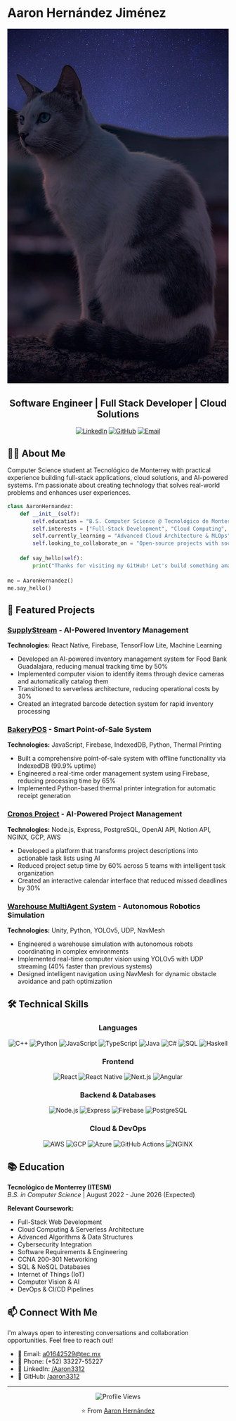 # Aaron Hernández Jiménez
<!-- Header Banner - you can replace this with a custom banner image -->
<div align="center">
  <img src="https://raw.githubusercontent.com/Aaron3312/aaron3312/main/IMG_20230214_210450.jpg" alt="Software Engineer | Full Stack Developer | Cloud Enthusiast" width="800">
  
  ## Software Engineer | Full Stack Developer | Cloud Solutions
  
  [![LinkedIn](https://img.shields.io/badge/LinkedIn-0077B5?style=for-the-badge&logo=linkedin&logoColor=white)](https://linkedin.com/in/Aaron3312)
  [![GitHub](https://img.shields.io/badge/GitHub-100000?style=for-the-badge&logo=github&logoColor=white)](https://github.com/aaron3312)
  [![Email](https://img.shields.io/badge/Email-D14836?style=for-the-badge&logo=gmail&logoColor=white)](mailto:a01642529@tec.mx)
</div>

## 👨‍💻 About Me

Computer Science student at Tecnológico de Monterrey with practical experience building full-stack applications, cloud solutions, and AI-powered systems. I'm passionate about creating technology that solves real-world problems and enhances user experiences.

```python
class AaronHernandez:
    def __init__(self):
        self.education = "B.S. Computer Science @ Tecnológico de Monterrey (2022-2026)"
        self.interests = ["Full-Stack Development", "Cloud Computing", "AI Integration", "DevOps"]
        self.currently_learning = "Advanced Cloud Architecture & MLOps"
        self.looking_to_collaborate_on = "Open-source projects with social impact"
    
    def say_hello(self):
        print("Thanks for visiting my GitHub! Let's build something amazing together.")

me = AaronHernandez()
me.say_hello()
```

## 🚀 Featured Projects

### [SupplyStream](https://github.com/your-link) - AI-Powered Inventory Management
<div align="center">
  <img src="https://raw.githubusercontent.com/Aaron3312/SupplyStreamR/22.jpg" alt="SupplyStream Screenshot" width="600" style="display: none;">
</div>

**Technologies:** React Native, Firebase, TensorFlow Lite, Machine Learning

- Developed an AI-powered inventory management system for Food Bank Guadalajara, reducing manual tracking time by 50%
- Implemented computer vision to identify items through device cameras and automatically catalog them
- Transitioned to serverless architecture, reducing operational costs by 30%
- Created an integrated barcode detection system for rapid inventory processing

### [BakeryPOS](https://github.com/your-link) - Smart Point-of-Sale System
**Technologies:** JavaScript, Firebase, IndexedDB, Python, Thermal Printing

- Built a comprehensive point-of-sale system with offline functionality via IndexedDB (99.9% uptime)
- Engineered a real-time order management system using Firebase, reducing processing time by 65%
- Implemented Python-based thermal printer integration for automatic receipt generation

### [Cronos Project](https://github.com/your-link) - AI-Powered Project Management
**Technologies:** Node.js, Express, PostgreSQL, OpenAI API, Notion API, NGINX, GCP, AWS

- Developed a platform that transforms project descriptions into actionable task lists using AI
- Reduced project setup time by 60% across 5 teams with intelligent task organization
- Created an interactive calendar interface that reduced missed deadlines by 30%

### [Warehouse MultiAgent System](https://github.com/your-link) - Autonomous Robotics Simulation
**Technologies:** Unity, Python, YOLOv5, UDP, NavMesh

- Engineered a warehouse simulation with autonomous robots coordinating in complex environments
- Implemented real-time computer vision using YOLOv5 with UDP streaming (40% faster than previous systems)
- Designed intelligent navigation using NavMesh for dynamic obstacle avoidance and path optimization

## 🛠️ Technical Skills

<div align="center">
  
  ### Languages
  ![C++](https://img.shields.io/badge/C++-00599C?style=for-the-badge&logo=cplusplus&logoColor=white)
  ![Python](https://img.shields.io/badge/Python-3776AB?style=for-the-badge&logo=python&logoColor=white)
  ![JavaScript](https://img.shields.io/badge/JavaScript-F7DF1E?style=for-the-badge&logo=javascript&logoColor=black)
  ![TypeScript](https://img.shields.io/badge/TypeScript-3178C6?style=for-the-badge&logo=typescript&logoColor=white)
  ![Java](https://img.shields.io/badge/Java-ED8B00?style=for-the-badge&logo=java&logoColor=white)
  ![C#](https://img.shields.io/badge/C%23-239120?style=for-the-badge&logo=csharp&logoColor=white)
  ![SQL](https://img.shields.io/badge/SQL-4479A1?style=for-the-badge&logo=postgresql&logoColor=white)
  ![Haskell](https://img.shields.io/badge/Haskell-5D4F85?style=for-the-badge&logo=haskell&logoColor=white)
  
  ### Frontend
  ![React](https://img.shields.io/badge/React-20232A?style=for-the-badge&logo=react&logoColor=61DAFB)
  ![React Native](https://img.shields.io/badge/React_Native-20232A?style=for-the-badge&logo=react&logoColor=61DAFB)
  ![Next.js](https://img.shields.io/badge/Next.js-000000?style=for-the-badge&logo=nextdotjs&logoColor=white)
  ![Angular](https://img.shields.io/badge/Angular-DD0031?style=for-the-badge&logo=angular&logoColor=white)
  
  ### Backend & Databases
  ![Node.js](https://img.shields.io/badge/Node.js-339933?style=for-the-badge&logo=nodedotjs&logoColor=white)
  ![Express](https://img.shields.io/badge/Express-000000?style=for-the-badge&logo=express&logoColor=white)
  ![Firebase](https://img.shields.io/badge/Firebase-FFCA28?style=for-the-badge&logo=firebase&logoColor=black)
  ![PostgreSQL](https://img.shields.io/badge/PostgreSQL-316192?style=for-the-badge&logo=postgresql&logoColor=white)
  
  ### Cloud & DevOps
  ![AWS](https://img.shields.io/badge/AWS-232F3E?style=for-the-badge&logo=amazonaws&logoColor=white)
  ![GCP](https://img.shields.io/badge/GCP-4285F4?style=for-the-badge&logo=googlecloud&logoColor=white)
  ![Azure](https://img.shields.io/badge/Azure-0078D4?style=for-the-badge&logo=microsoftazure&logoColor=white)
  ![GitHub Actions](https://img.shields.io/badge/GitHub_Actions-2088FF?style=for-the-badge&logo=githubactions&logoColor=white)
  ![NGINX](https://img.shields.io/badge/NGINX-009639?style=for-the-badge&logo=nginx&logoColor=white)

</div>

## 📚 Education

**Tecnológico de Monterrey (ITESM)**  
*B.S. in Computer Science* | August 2022 - June 2026 (Expected)

**Relevant Coursework:**
- Full-Stack Web Development
- Cloud Computing & Serverless Architecture
- Advanced Algorithms & Data Structures
- Cybersecurity Integration
- Software Requirements & Engineering
- CCNA 200-301 Networking
- SQL & NoSQL Databases
- Internet of Things (IoT)
- Computer Vision & AI
- DevOps & CI/CD Pipelines

## 📫 Connect With Me

I'm always open to interesting conversations and collaboration opportunities. Feel free to reach out!

- 📧 Email: [a01642529@tec.mx](mailto:a01642529@tec.mx)
- 📱 Phone: (+52) 33227-55227
- 💼 LinkedIn: [/Aaron3312](https://linkedin.com/in/Aaron3312)
- 🐙 GitHub: [/aaron3312](https://github.com/aaron3312)

---

<div align="center">
  <img src="https://komarev.com/ghpvc/?username=aaron3312&color=brightgreen" alt="Profile Views">
  
  ⭐️ From [Aaron Hernández](https://github.com/aaron3312)
</div>
